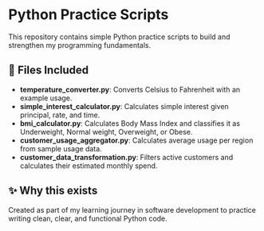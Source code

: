 # Python Practice Scripts

This repository contains simple Python practice scripts to build and strengthen my programming fundamentals.

## 🚀 Files Included

- **temperature_converter.py**: Converts Celsius to Fahrenheit with an example usage.
- **simple_interest_calculator.py**: Calculates simple interest given principal, rate, and time.
- **bmi_calculator.py**: Calculates Body Mass Index and classifies it as Underweight, Normal weight, Overweight, or Obese.
- **customer_usage_aggregator.py**: Calculates average usage per region from sample usage data.
- **customer_data_transformation.py**: Filters active customers and calculates their estimated monthly spend.


  
## ✨ Why this exists

Created as part of my learning journey in software development to practice writing clean, clear, and functional Python code.
